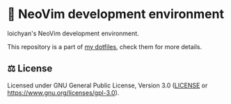 # 💼 NeoVim development environment

loichyan's NeoVim development environment.

This repository is a part of [my dotfiles](https://github.com/loichyan/dotfiles), check them for
more details.

## ⚖️ License

Licensed under GNU General Public License, Version 3.0 ([LICENSE](LICENSE) or
<https://www.gnu.org/licenses/gpl-3.0>).
